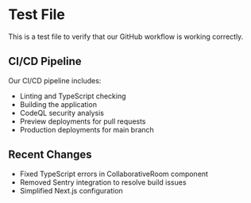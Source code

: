 # Test File

This is a test file to verify that our GitHub workflow is working correctly.

## CI/CD Pipeline

Our CI/CD pipeline includes:

- Linting and TypeScript checking
- Building the application
- CodeQL security analysis
- Preview deployments for pull requests
- Production deployments for main branch

## Recent Changes

- Fixed TypeScript errors in CollaborativeRoom component
- Removed Sentry integration to resolve build issues
- Simplified Next.js configuration
